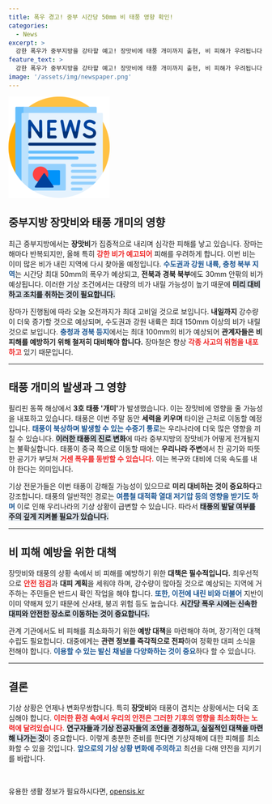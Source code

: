 ```yaml
---
title: 폭우 경고! 중부 시간당 50mm 비 태풍 영향 확인!
categories:
  - News
excerpt: >
  강한 폭우가 중부지방을 강타할 예고! 장맛비에 태풍 개미까지 출현, 비 피해가 우려됩니다. 몹시 변동성이 큰 날씨 속, 대비는 필수!
feature_text: >
  강한 폭우가 중부지방을 강타할 예고! 장맛비에 태풍 개미까지 출현, 비 피해가 우려됩니다. 몹시 변동성이 큰 날씨 속, 대비는 필수!
image: '/assets/img/newspaper.png'
---
```


<p><img src="/assets/img/newspaper.png" alt="kimp 속보" /></p>

<h2 data-ke-size="size26">중부지방 장맛비와 태풍 개미의 영향</h2>

<p data-ke-size="size16">
최근 중부지방에서는 <b>장맛비</b>가 집중적으로 내리며 심각한 피해를 낳고 있습니다. 장마는 해마다 반복되지만, 올해 특히 <b><span style="color: #ee2323;">강한 비가 예고되어</span></b> 피해를 우려하게 합니다. 이번 비는 이미 많은 비가 내린 지역에 다시 찾아올 예정입니다.
<b><span style="color: #1a5490;">수도권과 강원 내륙, 충청 북부 지역</span></b>는 시간당 최대 50mm의 폭우가 예상되고, <b>전북과 경북 북부</b>에도 30mm 안팎의 비가 예상됩니다. 이러한 기상 조건에서는 대량의 비가 내릴 가능성이 높기 때문에 <b><span style="background-color: #21538527;">미리 대비하고 조치를 취하는 것이 필요합니다.</span></b>
</p>

<p data-ke-size="size16">
장마가 진행됨에 따라 오늘 오전까지가 최대 고비일 것으로 보입니다. <b>내일까지</b> 강수량이 더욱 증가할 것으로 예상되며, 수도권과 강원 내륙은 최대 150mm 이상의 비가 내릴 것으로 보입니다. <b><span style="color: #1a5490;">충청과 경북 등지</span></b>에서는 최대 100mm의 비가 예상되어 <b>관계자들은 비 피해를 예방하기 위해 철저히 대비해야 합니다.</b> 장마철은 항상 <b><span style="color: #ee2323;">각종 사고의 위험을 내포하고</span></b> 있기 때문입니다.
</p>

<hr/>

<h2 data-ke-size="size26">태풍 개미의 발생과 그 영향</h2>

<p data-ke-size="size16">
필리핀 동쪽 해상에서 <b>3호 태풍 '개미'</b>가 발생했습니다. 이는 장맛비에 영향을 줄 가능성을 내포하고 있습니다. 태풍은 이번 주말 동안 <b>세력을 키우며</b> 타이완 근처로 이동할 예정입니다. <b><span style="color: #1a5490;">태풍이 북상하며 발생할 수 있는 수증기 통로</span></b>는 우리나라에 더욱 많은 영향을 끼칠 수 있습니다.
<b><span style="background-color: #21538527;">이러한 태풍의 진로 변화</span></b>에 따라 중부지방의 장맛비가 어떻게 전개될지는 불확실합니다. 태풍이 중국 쪽으로 이동할 때에는 <b>우리나라 주변</b>에서 찬 공기와 따뜻한 공기가 부딪쳐 <b><span style="color: #ee2323;">거센 폭우를 동반할 수 있습니다.</span></b> 이는 복구와 대비에 더욱 속도를 내야 한다는 의미입니다.
</p>

<p data-ke-size="size16">
기상 전문가들은 이번 태풍이 강해질 가능성이 있으므로 <b>미리 대비하는 것이 중요하다</b>고 강조합니다. 태풍의 일반적인 경로는 <b><span style="color: #1a5490;">여름철 대적확 열대 저기압 등의 영향을 받기도 하며</span></b> 이로 인해 우리나라의 기상 상황이 급변할 수 있습니다. 따라서 <b><span style="background-color: #21538527;">태풍의 발달 여부를 주의 깊게 지켜볼 필요가 있습니다.</span></b>
</p>

<hr/>

<h2 data-ke-size="size26">비 피해 예방을 위한 대책</h2>

<p data-ke-size="size16">
장맛비와 태풍의 상황 속에서 비 피해를 예방하기 위한 <b>대책은 필수적입니다.</b> 최우선적으로 <b><span style="color: #ee2323;">안전 점검</span></b>과 <b>대피 계획</b>을 세워야 하며, 강수량이 많아질 것으로 예상되는 지역에 거주하는 주민들은 반드시 확인 작업을 해야 합니다.
<b><span style="color: #1a5490;">또한, 이전에 내린 비와 더불어</span></b> 지반이 이미 약해져 있기 때문에 산사태, 붕괴 위험 등도 높습니다. <b><span style="background-color: #21538527;">시간당 폭우 시에는 신속한 대피와 안전한 장소로 이동하는 것이 중요합니다.</span></b>
</p>

<p data-ke-size="size16">
관계 기관에서도 비 피해를 최소화하기 위한 <b>예방 대책</b>을 마련해야 하며, 장기적인 대책 수립도 필요합니다. 대중에게는 <b>관련 정보를 즉각적으로 전파</b>하여 정확한 대피 소식을 전해야 합니다. <b><span style="color: #1a5490;">이용할 수 있는 발신 채널을 다양화하는 것이 중요</span></b>하다 할 수 있습니다.
</p>

<hr/>

<h2 data-ke-size="size26">결론</h2>

<p data-ke-size="size16">
기상 상황은 언제나 변화무쌍합니다. 특히 <b>장맛비</b>와 태풍이 겹치는 상황에서는 더욱 조심해야 합니다. <b><span style="color: #ee2323;">이러한 환경 속에서 우리의 안전은 그러한 기후의 영향을 최소화하는 노력에 달려있습니다.</span></b>
<b><span style="background-color: #21538527;">연구자들과 기상 전공자들의 조언을 경청하고, 실질적인 대책을 마련해 나가는 것</span></b>이 중요합니다. 이렇게 충분한 준비를 한다면 기상재해에 대한 피해를 최소화할 수 있을 것입니다. <b><span style="color: #1a5490;">앞으로의 기상 상황 변화에 주의하고</span></b> 최선을 다해 안전을 지키기를 바랍니다.
</p>

<p data-ke-size="size16">&nbsp;</p>
유용한 생활 정보가 필요하시다면, <a href="https://opensis.kr" rel="dofollow">opensis.kr</a>


